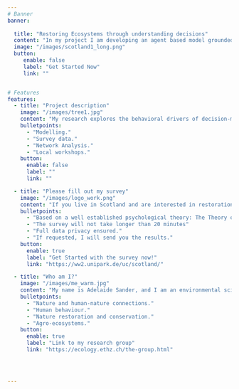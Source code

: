 ```yaml
---
# Banner
banner:
  
  title: "Restoring Ecosystems through understanding decisions"
  content: "In my project I am developing an agent based model grounded in psychological theory to explore decision-making in nature restoration in Scotland."
  image: "/images/scotland1_long.png"  
  button:
     enable: false
     label: "Get Started Now"
     link: ""


# Features
features:
  - title: "Project description"
    image: "/images/tree1.jpg"
    content: "My research explores the behavioral drivers of decision-making in Scotland’s restoration management of different stakeholders.<br><br> Using the Theory of Planned Behaviour, agent-based modeling, and network analysis, I examine how attitudes, social norms, and stakeholder dynamics shape sustainable restoration. <br><br>  By engaging communities, fostering partnerships, and ensuring knowledge accessibility, I aim to bridge science and practice—promoting both ecological recovery and social equity"
    bulletpoints:
      - "Modelling."
      - "Survey data."
      - "Network Analysis."
      - "Local workshops."
    button:
      enable: false
      label: ""
      link: ""

  - title: "Please fill out my survey"
    image: "/images/logo_work.png"
    content: "If you live in Scotland and are interested in restoration, or own land, please fill out his survey. <br><br> I developed this survey to get insights on local residents thoughts, concerns and management practices regarding nature restoration. <br><br> Thank you very much! "
    bulletpoints:
      - "Based on a well established psychological theory: The Theory of Planed Behaviour developed by Isaak Aizen in 1985."
      - "The survey will not take longer than 20 minutes"
      - "Full data privacy ensured."
      - "If requested, I will send you the results."
    button:
      enable: true
      label: "Get Started with the survey now!"
      link: "https://ww2.unipark.de/uc/scotland/"

  - title: "Who am I?"
    image: "/images/me_warm.jpg"
    content: "My name is Adelaide Sander, and I am an environmental scientist from ETH Zurich, currently pursuing a PhD in environmental decision-making. I am part of the Ecosystem Management group led by Professor Jaboury Ghazoul, where our research explores the intersections of ecology, sociology, and policy. My key interests include:"
    bulletpoints:
      - "Nature and human-nature connections."
      - "Human behaviour."
      - "Nature restoration and conservation."
      - "Agro-ecosystems."
    button:
      enable: true
      label: "Link to my research group"
      link: "https://ecology.ethz.ch/the-group.html"




---
```

